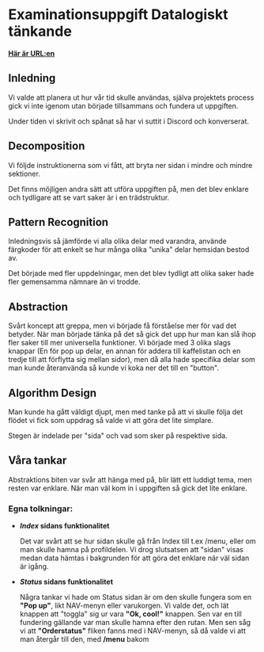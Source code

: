 # Examinationsuppgift **Datalogiskt tänkande**

[**Här är URL:en**](https://www.figma.com/file/ZjVJX9hQPDmKqxeyKSxM6u/Examinationsuppgift---Datalogiskt-t%C3%A4nkande?type=whiteboard&node-id=0%3A1&t=pJwPZjhfoYT8H2af-1)

## Inledning
Vi valde att planera ut hur vår tid skulle användas, själva projektets process gick vi inte igenom utan började tillsammans och fundera ut uppgiften.

Under tiden vi skrivit och spånat så har vi suttit i Discord och konverserat.

## Decomposition
Vi följde instruktionerna som vi fått, att bryta ner sidan i mindre och mindre sektioner.

Det finns möjligen andra sätt att utföra uppgiften på, men det blev enklare och tydligare att se vart saker är i en trädstruktur.

## Pattern Recognition
Inledningsvis så jämförde vi alla olika delar med varandra, använde färgkoder för att enkelt se hur många olika "unika" delar hemsidan bestod av.

Det började med fler uppdelningar, men det blev tydligt att olika saker hade fler gemensamma nämnare än vi trodde.

## Abstraction
Svårt koncept att greppa, men vi började få förståelse mer för vad det betyder. När man började tänka på det så gick det upp hur man kan slå ihop fler saker till mer universella funktioner. Vi började med 3 olika slags knappar (En för pop up delar, en annan för addera till kaffelistan och en tredje till att förflytta sig mellan sidor), men då alla hade specifika delar som man kunde återanvända så kunde vi koka ner det till en "button".


## Algorithm Design
Man kunde ha gått väldigt djupt, men med tanke på att vi skulle följa det flödet vi fick som uppdrag så valde vi att göra det lite simplare. 

Stegen är indelade per "sida" och vad som sker på respektive sida.


## Våra tankar

Abstraktions biten var svår att hänga med på, blir lätt ett luddigt tema, men resten var enklare. När man väl kom in i uppgiften så gick det lite enklare. 

### Egna tolkningar: 
- ***Index* sidans funktionalitet**

    Det var svårt att se hur sidan skulle gå från Index till t.ex /menu, eller om man skulle hamna på profildelen. Vi drog slutsatsen att "sidan" visas medan data hämtas i bakgrunden för att göra det enklare när väl sidan är igång.
- ***Status* sidans funktionalitet**

    Några tankar vi hade om Status sidan är om den skulle fungera som en **"Pop up"**, likt NAV-menyn eller varukorgen. Vi valde det, och lät knappen att "toggla" sig ur vara **"Ok, cool!"** knappen. 
    Sen var en till fundering gällande var man skulle hamna efter den rutan. Men sen såg vi att **"Orderstatus"** fliken fanns med i NAV-menyn, så då valde vi att man återgår till den, med **/menu** bakom 
